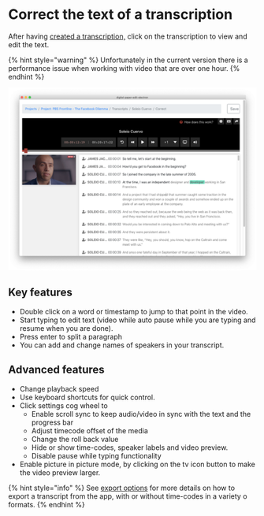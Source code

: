 # Correct the text of a transcription

After having [created a transcription,](create-a-new-transcription.md) click on the transcription to view and edit the text.

{% hint style="warning" %}
Unfortunately in the current version there is a performance issue when working with video that are over one hour. 
{% endhint %}

![](../.gitbook/assets/screen-shot-2020-02-05-at-5.10.46-pm.png)

## Key features

* Double click on a word or timestamp to jump to that point in the video.
* Start typing to edit text \(video while auto pause while you are typing and resume when you are done\).
* Press enter to split a paragraph 
* You can add and change names of speakers in your transcript. 

## Advanced features

* Change playback speed 
* Use keyboard shortcuts for quick control.
* Click settings cog wheel to 
  * Enable scroll sync to keep audio/video in sync with the text and the progress bar
  * Adjust timecode offset of the media 
  * Change the roll back value
  * Hide or show time-codes, speaker labels and video preview.
  * Disable pause while typing functionality 
* Enable picture in picture mode, by clicking on the tv icon button to make the video preview larger.

{% hint style="info" %}
See [export options](export.md) for more details on how to export a transcript from the app, with or without time-codes in a variety o formats.
{% endhint %}


